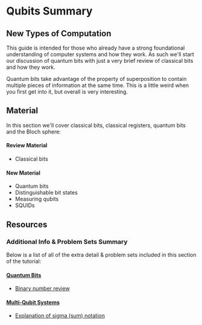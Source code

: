 # Qubits Summary

## New Types of Computation

This guide is intended for those who already have a strong foundational understanding of computer systems and how they work. As such we'll start our discussion of quantum bits with just a very brief review of classical bits and how they work.

Quantum bits take advantage of the property of superposition to contain multiple pieces of information at the same time. This is a little weird when you first get into it, but overall is very interesting.

## Material

In this section we'll cover classical bits, classical registers, quantum bits and the Bloch sphere:

#### Review Material

* Classical bits

#### New Material

* Quantum bits
* Distinguishable bit states
* Measuring qubits
* SQUIDs

## Resources

### Additional Info & Problem Sets Summary

Below is a list of all of the extra detail & problem sets included in this section of the tutorial:

#### [Quantum Bits](../quantum-bits.md)

*  [Binary number review](https://www.khanacademy.org/math/algebra-home/alg-intro-to-algebra/algebra-alternate-number-bases/v/number-systems-introduction)

#### [Multi-Qubit Systems](../the-bloch-sphere.md)

*  [Explanation of sigma \(sum\) notation](https://www.khanacademy.org/math/ap-calculus-ab/ab-integration-new/ab-6-3/v/sigma-notation-sum)

